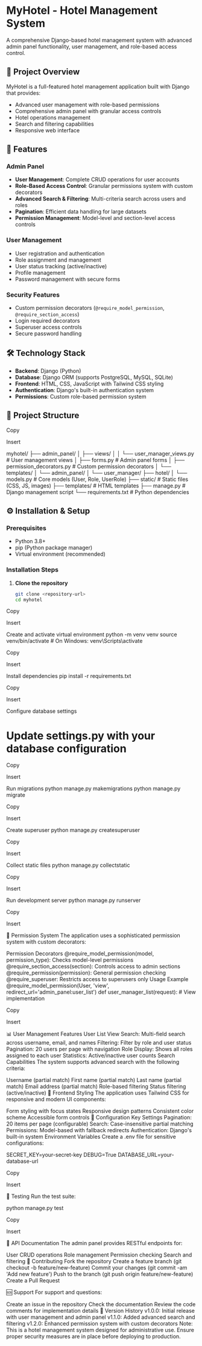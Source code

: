 # MyHotel - Hotel Management System

A comprehensive Django-based hotel management system with advanced admin panel functionality, user management, and role-based access control.

## 🏨 Project Overview

MyHotel is a full-featured hotel management application built with Django that provides:
- Advanced user management with role-based permissions
- Comprehensive admin panel with granular access controls
- Hotel operations management
- Search and filtering capabilities
- Responsive web interface

## 🚀 Features

### Admin Panel
- **User Management**: Complete CRUD operations for user accounts
- **Role-Based Access Control**: Granular permissions system with custom decorators
- **Advanced Search & Filtering**: Multi-criteria search across users and roles
- **Pagination**: Efficient data handling for large datasets
- **Permission Management**: Model-level and section-level access controls

### User Management
- User registration and authentication
- Role assignment and management
- User status tracking (active/inactive)
- Profile management
- Password management with secure forms

### Security Features
- Custom permission decorators (`@require_model_permission`, `@require_section_access`)
- Login required decorators
- Superuser access controls
- Secure password handling

## 🛠️ Technology Stack

- **Backend**: Django (Python)
- **Database**: Django ORM (supports PostgreSQL, MySQL, SQLite)
- **Frontend**: HTML, CSS, JavaScript with Tailwind CSS styling
- **Authentication**: Django's built-in authentication system
- **Permissions**: Custom role-based permission system

## 📁 Project Structure


Copy

Insert

myhotel/ ├── admin_panel/ │ ├── views/ │ │ └── user_manager_views.py # User management views │ ├── forms.py # Admin panel forms │ ├── permission_decorators.py # Custom permission decorators │ └── templates/ │ └── admin_panel/ │ └── user_manager/ ├── hotel/ │ └── models.py # Core models (User, Role, UserRole) ├── static/ # Static files (CSS, JS, images) ├── templates/ # HTML templates ├── manage.py # Django management script └── requirements.txt # Python dependencies


## ⚙️ Installation & Setup

### Prerequisites
- Python 3.8+
- pip (Python package manager)
- Virtual environment (recommended)

### Installation Steps

1. **Clone the repository**
   ```bash
   git clone <repository-url>
   cd myhotel

Copy

Insert

Create and activate virtual environment
python -m venv venv
source venv/bin/activate  # On Windows: venv\Scripts\activate

Copy

Insert

Install dependencies
pip install -r requirements.txt

Copy

Insert

Configure database settings
# Update settings.py with your database configuration

Copy

Insert

Run migrations
python manage.py makemigrations
python manage.py migrate

Copy

Insert

Create superuser
python manage.py createsuperuser

Copy

Insert

Collect static files
python manage.py collectstatic

Copy

Insert

Run development server
python manage.py runserver

Copy

Insert

🔐 Permission System
The application uses a sophisticated permission system with custom decorators:

Permission Decorators
@require_model_permission(model, permission_type): Checks model-level permissions
@require_section_access(section): Controls access to admin sections
@require_permission(permission): General permission checking
@require_superuser: Restricts access to superusers only
Usage Example
@require_model_permission(User, 'view', redirect_url='admin_panel:user_list')
def user_manager_list(request):
    # View implementation

Copy

Insert

📊 User Management Features
User List View
Search: Multi-field search across username, email, and names
Filtering: Filter by role and user status
Pagination: 20 users per page with navigation
Role Display: Shows all roles assigned to each user
Statistics: Active/inactive user counts
Search Capabilities
The system supports advanced search with the following criteria:

Username (partial match)
First name (partial match)
Last name (partial match)
Email address (partial match)
Role-based filtering
Status filtering (active/inactive)
🎨 Frontend Styling
The application uses Tailwind CSS for responsive and modern UI components:

Form styling with focus states
Responsive design patterns
Consistent color scheme
Accessible form controls
🔧 Configuration
Key Settings
Pagination: 20 items per page (configurable)
Search: Case-insensitive partial matching
Permissions: Model-based with fallback redirects
Authentication: Django's built-in system
Environment Variables
Create a .env file for sensitive configurations:

SECRET_KEY=your-secret-key
DEBUG=True
DATABASE_URL=your-database-url

Copy

Insert

🧪 Testing
Run the test suite:

python manage.py test

Copy

Insert

📝 API Documentation
The admin panel provides RESTful endpoints for:

User CRUD operations
Role management
Permission checking
Search and filtering
🤝 Contributing
Fork the repository
Create a feature branch (git checkout -b feature/new-feature)
Commit your changes (git commit -am 'Add new feature')
Push to the branch (git push origin feature/new-feature)
Create a Pull Request

🆘 Support
For support and questions:

Create an issue in the repository
Check the documentation
Review the code comments for implementation details
🔄 Version History
v1.0.0: Initial release with user management and admin panel
v1.1.0: Added advanced search and filtering
v1.2.0: Enhanced permission system with custom decorators
Note: This is a hotel management system designed for administrative use. Ensure proper security measures are in place before deploying to production.
